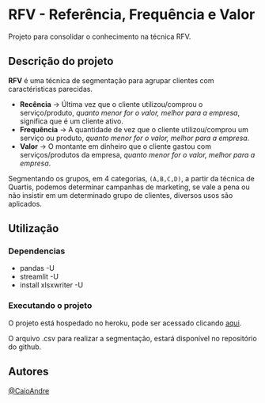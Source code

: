 # RFV - Referência, Frequência e Valor

Projeto para consolidar o conhecimento na técnica RFV.

## Descrição do projeto

<b>RFV</b> é uma técnica de segmentação para agrupar clientes com caractéristicas parecidas.
<ul>
<li><b>Recência</b> -> Última vez que o cliente utilizou/comprou o serviço/produto, <i>quanto menor for o valor, melhor para a empresa</i>, significa que é um cliente ativo.</li>
<li><b>Frequência</b> -> A quantidade de vez que o cliente utilizou/comprou um serviço ou produto, <i>quanto menor for o valor, melhor para a empresa</i>.</li>
<li><b>Valor</b> -> O montante em dinheiro que o cliente gastou com serviços/produtos da empresa, <i>quanto menor for o valor, melhor para a empresa</i>.</li>
</ul>
Segmentando os grupos, em 4 categorias, <code>(A,B,C,D)</code>, a partir da técnica de Quartis, podemos determinar campanhas de marketing, se vale a pena ou não insistir em um determinado grupo de clientes, diversos usos são aplicados.

## Utilização

### Dependencias

<ul>
	<li>pandas -U</li>
	<li>streamlit -U</li>
	<li>install xlsxwriter -U</li>
</ul>

### Executando o projeto

O projeto está hospedado no heroku, pode ser acessado clicando <a href="https://rfv-test.herokuapp.com/">aqui</a>.

O arquivo .csv para realizar a segmentação, estará disponível no repositório do github<a href=""></a>.


## Autores

[@CaioAndre](https://github.com/caioandre182)
